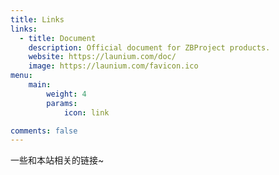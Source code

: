 ```yaml
---
title: Links
links:
  - title: Document
    description: Official document for ZBProject products.
    website: https://launium.com/doc/
    image: https://launium.com/favicon.ico
menu:
    main: 
        weight: 4
        params:
            icon: link

comments: false
---
```


一些和本站相关的链接~